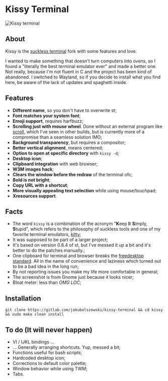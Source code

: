 # Kissy Terminal

![Kissy terminal](https://i.postimg.cc/1RNFRP5F/kissy.jpg "kissy terminal")

## About

Kissy is the [suckless terminal](https://st.suckless.org/) fork with some features and love.

I wanted to make something that doesn't turn computers into ovens, so I found a "literally the best terminal emulator ever" and made a better one. Not really, because I'm not fluent in C and the project has been kind of abandoned. I switched to Wayland, so if you decide to install what you find here, be aware of the lack of updates and spaghetti inside.

## Features

- **Different name**, so you don't have to overwrite st;
- **Font matches your system font**;
- **Emoji support**, requires harfbuzz;
- **Scrolling just with mouse wheel**. Done without an external program like [scroll](https://tools.suckless.org/scroll/), which I've seen in other builds, but is currently more of a compromise than a seamless solution IMO;
- **Background transparency**, but requires a compositor;
- **Better vertical alignment**, means centered;
- **Option to open at specific directory** with `kissy -d`;
- **Desktop icon**;
- **Clipboard integration** with web browser;
- **W3M images hack**;
- **Clears the window before the redraw** of the terminal ofc;
- **Bold is not bright**;
- **Copy URL with a shortcut**;
- **More visually appealing text selection** while using mouse/touchpad;
- **Xresources support**.

## Facts

- The word `kissy` is a combination of the acronym "**K**eep **I**t **S**imply, **S**tupid", which refers to the philosophy of suckless tools and one of my favorite terminal emulators, [kitty](https://sw.kovidgoyal.net/kitty/);
- It was supposed to be part of a larger project;
- It's based on version 0.8.4 of st, but I've messed it up a bit and it's better to do the patches manually.;
- One clipboard for terminal and browser breaks the [freedesktop standard](http://standards.freedesktop.org/clipboards-spec/clipboards-latest.txt). All in the name of convenience and laziness which turned out to be a bad idea in the long run;
- By not reporting issues you make my life more comfortable in general;
- The screenshot is from Gnome just because it looks nicer;
- Bloat meter: less than _OMG LOC_;

## Installation

```
git clone https://gitlab.com/jakubolszewski/kissy-terminal && cd kissy && sudo make clean install
```

## To do (It will never happen)

- VI / IJKL bindings ...
- ... Generally arranging shortcuts. Yup, messed a bit;
- Functions useful for bash scripts;
- Hardcoded desktop icon;
- Corrections to default color palette;
- Window behavior while using TWM;
- Tabs.
